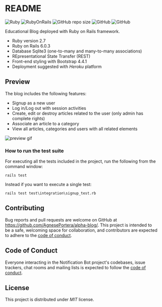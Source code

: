 # README

![Ruby](https://img.shields.io/badge/Ruby-v2.7-red)
![RubyOnRails](https://img.shields.io/badge/RoR-6.0.3-red)
![GitHub repo size](https://img.shields.io/github/repo-size/AgnesePortera/alpha-blog)
![GitHub](https://img.shields.io/github/license/AgnesePortera/alpha-blog?style=plastic)
![GitHub](https://img.shields.io/github/last-commit/AgnesePortera/alpha-blog)


Educational Blog deployed with Ruby on Rails framework.

* Ruby version 2.7
* Ruby on Rails 6.0.3
* Database Sqlite3 (one-to-many and many-to-many associations)
* REpresentational State Transfer (REST)
* Front-end styling with Bootstrap 4.4.1
* Deployment suggested with *Heroku* platform

## Preview
The blog includes the following features:
* Signup as a new user
* Log in/Log out with session activities
* Create, edit or destroy articles related to the user (only admin has complete rights)
* Associate an article to a category
* View all articles, categories and users with all related elements

![preview gif](https://github.com/AgnesePortera/alpha-blog/tree/master/app/assets/images/preview-blog.gif)


### How to run the test suite
For executing all the tests included in the project, run the following from the command window:

`rails test` 

Instead if you want to execute a single test:

`rails test test\integration\signup_test.rb` 

## Contributing

Bug reports and pull requests are welcome on GitHub at https://github.com/AgnesePortera/alpha-blog/.
This project is intended to be a safe, welcoming space for collaboration, and contributors are expected to adhere to the
[code of conduct](https://github.com/AgnesePortera/alpha-blog/blob/master/CODE_OF_CONDUCT.md).

## Code of Conduct

Everyone interacting in the Notification Bot project's codebases, issue trackers, chat rooms and mailing lists is
expected to follow
the [code of conduct](https://github.com/AgnesePortera/alpha-blog/blob/master/CODE_OF_CONDUCT.md).

## License

This project is distributed under _MIT_ license.
